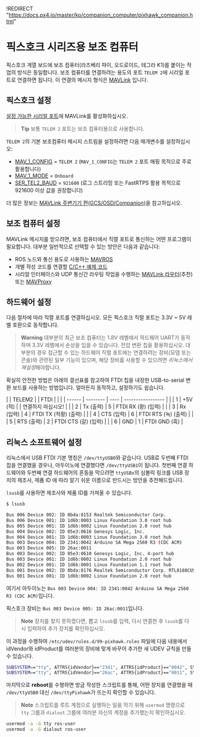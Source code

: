 !REDIRECT "https://docs.px4.io/master/ko/companion_computer/pixhawk_companion.html"

# 픽스호크 시리즈용 보조 컴퓨터

픽스호크 계열 보드에 보조 컴퓨터(라즈베리 파이, 오드로이드, 테그라 K1)를 붙이는 작업의 방식은 동일합니다. 보조 컴퓨터를 연결하려는 용도의 포트 `TELEM 2`에 시리얼 포트로 연결하면 됩니다. 이 연결의 메시지 형식은 [MAVLink](https://mavlink.io/en/) 입니다.

## 픽스호크 설정

[설정 가능한 시리얼 포트](https://docs.px4.io/master/en/peripherals/serial_configuration.html)에 MAVLink를 활성화하십시오.

> **Tip** 보통 `TELEM 2` 포트는 보조 컴퓨터용으로 사용합니다.

`TELEM 2`의 기본 보조컴퓨터 메시지 스트림을 설정하려면 다음 매개변수를 설정하십시오:

* [MAV_1_CONFIG](../advanced/parameter_reference.md#MAV_1_CONFIG) = `TELEM 2` (`MAV_1_CONFIG`는 `TELEM 2` 포트 매핑 목적으로 주로 활용합니다)
* [MAV_1_MODE](../advanced/parameter_reference.md#MAV_1_MODE) = `Onboard`
* [SER_TEL2_BAUD](../advanced/parameter_reference.md#SER_TEL2_BAUD) = `921600` (로그 스트리밍 또는 FastRTPS 활용 목적으로 921600 이상 값을 권장합니다)

더 많은 정보는 [MAVLink 주변기기 편(GCS/OSD/Companion)](https://docs.px4.io/master/en/peripherals/mavlink_peripherals.html)을 참고하십시오.

## 보조 컴퓨터 설정

MAVLink 메시지를 받으려면, 보조 컴퓨터에서 직렬 포트로 통신하는 어떤 프로그램이 필요합니다. 대부분 일반적으로 선택할 수 있는 방안은 다음과 같습니다:

* ROS 노드와 통신 용도로 사용하는 [MAVROS](../ros/mavros_installation.md)
* 개별 작성 코드를 연결할 [C/C++ 예제 코드](https://github.com/mavlink/c_uart_interface_example)
* 시리얼 인터페이스와 UDP 통신간 라우팅 작업을 수행하는 [MAVLink 라우터](https://github.com/intel/mavlink-router)(추천) 또는 [MAVProxy](https://ardupilot.org/mavproxy/)

## 하드웨어 설정

다음 절차에 따라 직렬 포트를 연결하십시오. 모든 픽스호크 직렬 포트는 3.3V ~ 5V 레벨 호환으로 동작합니다.

> **Warning** 대부분의 최근 보조 컴퓨터는 1.8V 레벨에서 하드웨어 UART가 동작하며 3.3V 레벨에서 손상을 입을 수 있습니다. 전압 변환 칩을 활용하십시오. 대부분의 경우 접근할 수 있는 하드웨어 직렬 포트에는 연결하려는 장비(모뎀 또는 콘솔)와 관련된 일부 기능이 있으며, 해당 장비를 사용할 수 있으려면 *리눅스에서 재설정*해야합니다.

확실히 안전한 방법은 아래의 결선표를 참고하여 FTDI 칩을 내장한 USB-to-serial 변환 보드를 사용하는 방법입니다. 얼마든지 동작하고, 설정하기도 쉽습니다.

|  | TELEM2 |          | FTDI |                   |
|  | ------ | -------- | ---- | ----------------- |
|  | 1      | +5V (적)  |      | 연결하지 마십시오!        |
|  | 2      | Tx (출력)  | 5    | FTDI RX (황) (입력)  |
|  | 3      | Rx (입력)  | 4    | FTDI TX (적황) (출력) |
|  | 4      | CTS (입력) | 6    | FTDI RTS (녹) (출력) |
|  | 5      | RTS (출력) | 2    | FTDI CTS (갈) (입력) |
|  | 6      | GND      | 1    | FTDI GND (흑)      |

## 리눅스 소프트웨어 설정

리눅스에서 USB FTDI 기본 명칭은 `/dev/ttyUSB0`와 같습니다. USB로 두번째 FTDI 칩을 연결했을 경우나, 아두이노에 연결했다면 `/dev/ttyUSB1`이 됩니다. 첫번째 연결 하드웨어와 두번째 연결 하드웨어의 혼동을 막으려면 `ttyUSBx`의 심볼릭 링크를 USB 장치의 제조사, 제폼 ID 에 따라 알기 쉬운 이름으로 만드시는 방안을 추천해드립니다.

`lsusb`를 사용하면 제조사와 제품 ID를 가져올 수 있습니다.

```sh
$ lsusb

Bus 006 Device 002: ID 0bda:8153 Realtek Semiconductor Corp.
Bus 006 Device 001: ID 1d6b:0003 Linux Foundation 3.0 root hub
Bus 005 Device 001: ID 1d6b:0002 Linux Foundation 2.0 root hub
Bus 004 Device 002: ID 05e3:0616 Genesys Logic, Inc.
Bus 004 Device 001: ID 1d6b:0003 Linux Foundation 3.0 root hub
Bus 003 Device 004: ID 2341:0042 Arduino SA Mega 2560 R3 (CDC ACM)
Bus 003 Device 005: ID 26ac:0011
Bus 003 Device 002: ID 05e3:0610 Genesys Logic, Inc. 4-port hub
Bus 003 Device 001: ID 1d6b:0002 Linux Foundation 2.0 root hub
Bus 002 Device 001: ID 1d6b:0001 Linux Foundation 1.1 root hub
Bus 001 Device 002: ID 0bda:8176 Realtek Semiconductor Corp. RTL8188CUS 802.11n WLAN Adapter
Bus 001 Device 001: ID 1d6b:0002 Linux Foundation 2.0 root hub
```

여기서 아두이노는 `Bus 003 Device 004: ID 2341:0042 Arduino SA Mega 2560 R3 (CDC ACM)`입니다.

픽스호크 장비는 `Bus 003 Device 005: ID 26ac:0011`입니다.

> **Note** 장치를 찾지 못하겠다면, 뽑고 `lsusb`를 입력, 다시 연결한 후 `lsusb`를 다시 입력하여 추가 장치를 확인하십시오.

이 과정을 수행하여 `/etc/udev/rules.d/99-pixhawk.rules` 파일에 다음 내용에서 idVendor와 idProduct를 여러분의 장비에 맞게 바꾸어 추가한 새 UDEV 규칙을 만들 수 있습니다.

```sh
SUBSYSTEM=="tty", ATTRS{idVendor}=="2341", ATTRS{idProduct}=="0042", SYMLINK+="ttyArduino"
SUBSYSTEM=="tty", ATTRS{idVendor}=="26ac", ATTRS{idProduct}=="0011", SYMLINK+="ttyPixhawk"
```

마지막으로 **reboot**를 수행하면 방금 작성한 스크립트를 통해, 어떤 장치를 연결했을 때 `/dev/ttyUSB0` 대신 `/dev/ttyPixhawk`가 뜨는지 확인할 수 있습니다.

> **Note** 스크립트를 루트 계정으로 실행하는 일을 막기 위해 `usermod` 명령으로 `tty` 그룹과 `dialout` 그룹에 여러분 자신의 계정을 추가했는지 확인하십시오.

```sh
usermod -a -G tty ros-user
usermod -a -G dialout ros-user
```